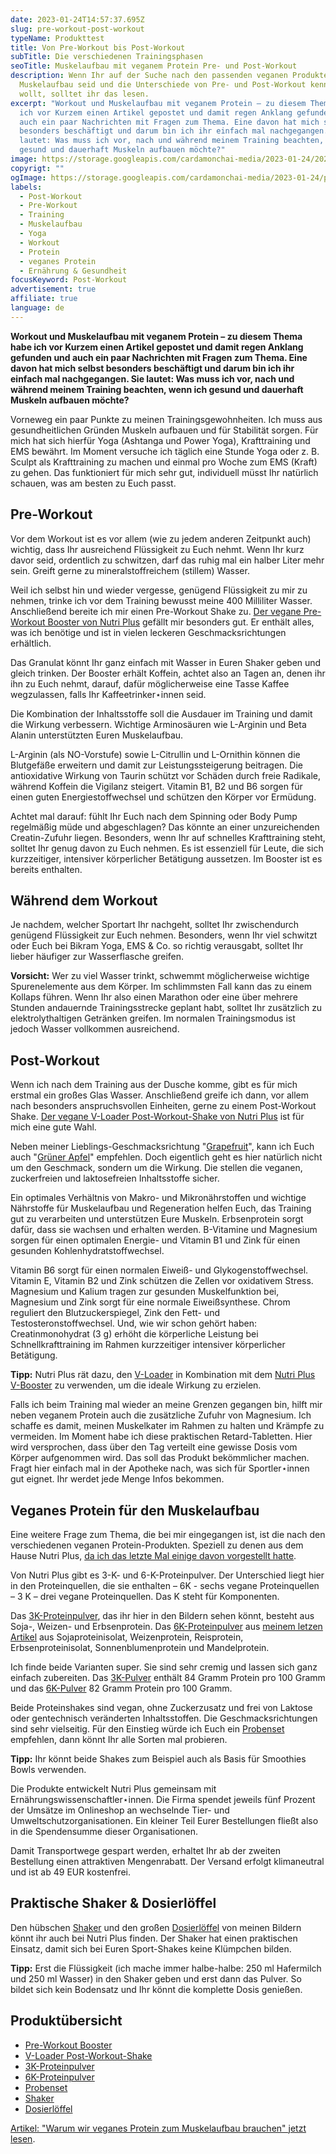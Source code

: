 ```yaml
---
date: 2023-01-24T14:57:37.695Z
slug: pre-workout-post-workout
typeName: Produkttest
title: Von Pre-Workout bis Post-Workout
subTitle: Die verschiedenen Trainingsphasen
seoTitle: Muskelaufbau mit veganem Protein Pre- und Post-Workout
description: Wenn Ihr auf der Suche nach den passenden veganen Produkten für den
  Muskelaufbau seid und die Unterschiede von Pre- und Post-Workout kennenlernen
  wollt, solltet ihr das lesen.
excerpt: "Workout und Muskelaufbau mit veganem Protein – zu diesem Thema habe
  ich vor Kurzem einen Artikel gepostet und damit regen Anklang gefunden und
  auch ein paar Nachrichten mit Fragen zum Thema. Eine davon hat mich selbst
  besonders beschäftigt und darum bin ich ihr einfach mal nachgegangen. Sie
  lautet: Was muss ich vor, nach und während meinem Training beachten, wenn ich
  gesund und dauerhaft Muskeln aufbauen möchte?"
image: https://storage.googleapis.com/cardamonchai-media/2023-01-24/2023-01-22-nutri-plus-032-jpg-imagine-180808_53343f_2048_1536/640.webp
copyrigt: ""
ogImage: https://storage.googleapis.com/cardamonchai-media/2023-01-24/pre-workout-post-workout-og-jpg-imagine-280808_61414e_1200_628/640.webp
labels:
  - Post-Workout
  - Pre-Workout
  - Training
  - Muskelaufbau
  - Yoga
  - Workout
  - Protein
  - veganes Protein
  - Ernährung & Gesundheit
focusKeyword: Post-Workout
advertisement: true
affiliate: true
language: de
---
```

**Workout und Muskelaufbau mit veganem Protein – zu diesem Thema habe ich vor Kurzem einen Artikel gepostet und damit regen Anklang gefunden und auch ein paar Nachrichten mit Fragen zum Thema. Eine davon hat mich selbst besonders beschäftigt und darum bin ich ihr einfach mal nachgegangen. Sie lautet: Was muss ich vor, nach und während meinem Training beachten, wenn ich gesund und dauerhaft Muskeln aufbauen möchte?**

Vorneweg ein paar Punkte zu meinen Trainingsgewohnheiten. Ich muss aus gesundheitlichen Gründen Muskeln aufbauen und für Stabilität sorgen. Für mich hat sich hierfür Yoga (Ashtanga und Power Yoga), Krafttraining und EMS bewährt. Im Moment versuche ich täglich eine Stunde Yoga oder z. B. Sculpt als Krafttraining zu machen und einmal pro Woche zum EMS (Kraft) zu gehen. Das funktioniert für mich sehr gut, individuell müsst Ihr natürlich schauen, was am besten zu Euch passt.

## Pre-Workout

Vor dem Workout ist es vor allem (wie zu jedem anderen Zeitpunkt auch) wichtig, dass Ihr ausreichend Flüssigkeit zu Euch nehmt. Wenn Ihr kurz davor seid, ordentlich zu schwitzen, darf das ruhig mal ein halber Liter mehr sein. Greift gerne zu mineralstoffreichem (stillem) Wasser.

Weil ich selbst hin und wieder vergesse, genügend Flüssigkeit zu mir zu nehmen, trinke ich vor dem Training bewusst meine 400 Milliliter Wasser. Anschließend bereite ich mir einen Pre-Workout Shake zu. [Der vegane Pre-Workout Booster von Nutri Plus](https://tidd.ly/3XB2575) gefällt mir besonders gut. Er enthält alles, was ich benötige und ist in vielen leckeren Geschmacksrichtungen erhältlich.

Das Granulat könnt Ihr ganz einfach mit Wasser in Euren Shaker geben und gleich trinken. Der Booster erhält Koffein, achtet also an Tagen an, denen ihr ihn zu Euch nehmt, darauf, dafür möglicherweise eine Tasse Kaffee wegzulassen, falls Ihr Kaffeetrinker⋆innen seid.

Die Kombination der Inhaltsstoffe soll die Ausdauer im Training und damit die Wirkung verbessern. Wichtige Arminosäuren wie L-Arginin und Beta Alanin unterstützten Euren Muskelaufbau. 

L-Arginin (als NO-Vorstufe) sowie L-Citrullin und L-Ornithin können die Blutgefäße erweitern und damit zur Leistungssteigerung beitragen. Die antioxidative Wirkung von Taurin schützt vor Schäden durch freie Radikale, während Koffein die Vigilanz steigert. Vitamin B1, B2 und B6 sorgen für einen guten Energiestoffwechsel und schützen den Körper vor Ermüdung.

Achtet mal darauf: fühlt Ihr Euch nach dem Spinning oder Body Pump regelmäßig müde und abgeschlagen? Das könnte an einer unzureichenden Creatin-Zufuhr liegen. Besonders, wenn Ihr auf schnelles Krafttraining steht, solltet Ihr genug davon zu Euch nehmen. Es ist essenziell für Leute, die sich kurzzeitiger, intensiver körperlicher Betätigung aussetzen. Im Booster ist es bereits enthalten.

## Während dem Workout

Je nachdem, welcher Sportart Ihr nachgeht, solltet Ihr zwischendurch genügend Flüssigkeit zur Euch nehmen. Besonders, wenn Ihr viel schwitzt oder Euch bei Bikram Yoga, EMS & Co. so richtig verausgabt, solltet Ihr lieber häufiger zur Wasserflasche greifen.

**Vorsicht:** Wer zu viel Wasser trinkt, schwemmt möglicherweise wichtige Spurenelemente aus dem Körper. Im schlimmsten Fall kann das zu einem Kollaps führen. Wenn Ihr also einen Marathon oder eine über mehrere Stunden andauernde Trainingsstrecke geplant habt, solltet Ihr zusätzlich zu elektrolythaltigen Getränken greifen. Im normalen Trainingsmodus ist jedoch Wasser vollkommen ausreichend.

<Gallery name="post-workout-pre-workout-1" />

## Post-Workout

Wenn ich nach dem Training aus der Dusche komme, gibt es für mich erstmal ein großes Glas Wasser. Anschließend greife ich dann, vor allem nach besonders anspruchsvollen Einheiten, gerne zu einem Post-Workout Shake. [Der vegane V-Loader Post-Workout-Shake von Nutri Plus](https://tidd.ly/3H5FpVr) ist für mich eine gute Wahl.

Neben meiner Lieblings-Geschmacksrichtung "[Grapefruit](https://tidd.ly/3H5FpVr)", kann ich Euch auch "[Grüner Apfel](https://tidd.ly/3XUStEc)" empfehlen. Doch eigentlich geht es hier natürlich nicht um den Geschmack, sondern um die Wirkung. Die stellen die veganen, zuckerfreien und laktosefreien Inhaltsstoffe sicher.

Ein optimales Verhältnis von Makro- und Mikronährstoffen und wichtige Nährstoffe für Muskelaufbau und Regeneration helfen Euch, das Training gut zu verarbeiten und unterstützen Eure Muskeln. Erbsenprotein sorgt dafür, dass sie wachsen und erhalten werden. B-Vitamine und Magnesium sorgen für einen optimalen Energie- und Vitamin B1 und Zink für einen gesunden Kohlenhydratstoffwechsel.

Vitamin B6 sorgt für einen normalen Eiweiß- und Glykogenstoffwechsel. Vitamin E, Vitamin B2 und Zink schützen die Zellen vor oxidativem Stress. Magnesium und Kalium tragen zur gesunden Muskelfunktion bei, Magnesium und Zink sorgt für eine normale Eiweißsynthese. Chrom reguliert den Blutzuckerspiegel, Zink den Fett- und Testosteronstoffwechsel. Und, wie wir schon gehört haben: Creatinmonohydrat (3 g) erhöht die körperliche Leistung bei Schnellkrafttraining im Rahmen kurzzeitiger intensiver körperlicher Betätigung.

**Tipp:** Nutri Plus rät dazu, den [V-Loader](https://tidd.ly/3H5FpVr) in Kombination mit dem [Nutri Plus V-Booster](https://tidd.ly/3XB2575) zu verwenden, um die ideale Wirkung zu erzielen.

Falls ich beim Training mal wieder an meine Grenzen gegangen bin, hilft mir neben veganem Protein auch die zusätzliche Zufuhr von Magnesium. Ich schaffe es damit, meinen Muskelkater im Rahmen zu halten und Krämpfe zu vermeiden. Im Moment habe ich diese praktischen Retard-Tabletten. Hier wird versprochen, dass über den Tag verteilt eine gewisse Dosis vom Körper aufgenommen wird. Das soll das Produkt bekömmlicher machen. Fragt hier einfach mal in der Apotheke nach, was sich für Sportler⋆innen gut eignet. Ihr werdet jede Menge Infos bekommen.

## Veganes Protein für den Muskelaufbau

Eine weitere Frage zum Thema, die bei mir eingegangen ist, ist die nach den verschiedenen veganen Protein-Produkten. Speziell zu denen aus dem Hause Nutri Plus, [da ich das letzte Mal einige davon vorgestellt hatte](/2022/11/veganes-protein/).

Von Nutri Plus gibt es 3-K- und 6-K-Proteinpulver. Der Unterschied liegt hier in den Proteinquellen, die sie enthalten – 6K - sechs vegane Proteinquellen – 3 K  – drei vegane Proteinquellen. Das K steht für Komponenten.

Das [3K-Proteinpulver](https://tidd.ly/3Db2fKc), das ihr hier in den Bildern sehen könnt, besteht aus Soja-, Weizen- und Erbsenprotein. Das [6K-Proteinpulver](https://tidd.ly/3Df3vMr) aus [meinem letzen Artikel](/2022/11/veganes-protein/) aus Sojaproteinisolat, Weizenprotein, Reisprotein, Erbsenproteinisolat, Sonnenblumenprotein und Mandelprotein.

Ich finde beide Varianten super. Sie sind sehr cremig und lassen sich ganz einfach zubereiten. Das [3K-Pulver](https://tidd.ly/3Db2fKc) enthält 84 Gramm Protein pro 100 Gramm und das [6K-Pulver](https://tidd.ly/3Df3vMr) 82 Gramm Protein pro 100 Gramm.

Beide Proteinshakes sind vegan, ohne Zuckerzusatz und frei von Laktose oder gentechnisch veränderten Inhaltsstoffen. Die Geschmacksrichtungen sind sehr vielseitig. Für den Einstieg würde ich Euch ein [Probenset](https://tidd.ly/3XAPxMX) empfehlen, dann könnt Ihr alle Sorten mal probieren.

**Tipp:** Ihr könnt beide Shakes zum Beispiel auch als Basis für Smoothies Bowls verwenden.

Die Produkte entwickelt Nutri Plus gemeinsam mit Ernährungswissenschaftler⋆innen. Die Firma spendet jeweils fünf Prozent der Umsätze im Onlineshop an wechselnde Tier- und Umweltschutzorganisationen. Ein kleiner Teil Eurer Bestellungen fließt also in die Spendensumme dieser Organisationen.

Damit Transportwege gespart werden, erhaltet Ihr ab der zweiten Bestellung einen attraktiven Mengenrabatt. Der Versand erfolgt klimaneutral und ist ab 49 EUR kostenfrei.

## Praktische Shaker & Dosierlöffel

Den hübschen [Shaker](https://tidd.ly/3WDuc4e) und den großen [Dosierlöffel](https://tidd.ly/3XPgnkk) von meinen Bildern könnt ihr auch bei Nutri Plus finden. Der Shaker hat einen praktischen Einsatz, damit sich bei Euren Sport-Shakes keine Klümpchen bilden.

**Tipp:** Erst die Flüssigkeit (ich mache immer halbe-halbe: 250 ml Hafermilch und 250 ml Wasser) in den Shaker geben und erst dann das Pulver. So bildet sich kein Bodensatz und Ihr könnt die komplette Dosis genießen.

## Produktübersicht

- [Pre-Workout Booster](https://tidd.ly/3XB2575)
- [V-Loader Post-Workout-Shake](https://tidd.ly/3H5FpVr)
- [3K-Proteinpulver](https://tidd.ly/3Db2fKc)
- [6K-Proteinpulver](https://tidd.ly/3Df3vMr)
- [Probenset](https://tidd.ly/3XAPxMX)
- [Shaker](https://tidd.ly/3WDuc4e)
- [Dosierlöffel](https://tidd.ly/3XPgnkk)

[Artikel: "Warum wir veganes Protein zum Muskelaufbau brauchen" jetzt lesen](/2022/11/veganes-protein/).

<Gallery name="post-workout-pre-workout-2" />